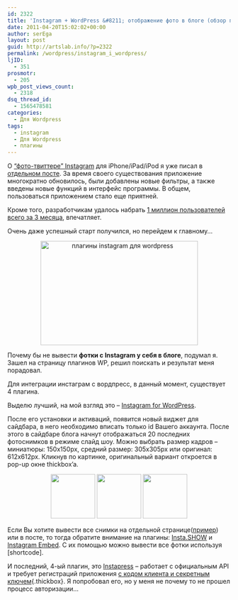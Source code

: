 ```yaml
---
id: 2322
title: 'Instagram + WordPress &#8211; отображение фото в блоге (обзор плагинов)'
date: 2011-04-20T15:02:02+00:00
author: serEga
layout: post
guid: http://artslab.info/?p=2322
permalink: /wordpress/instagram_i_wordpress/
ljID:
  - 351
prosmotr:
  - 205
wpb_post_views_count:
  - 2318
dsq_thread_id:
  - 1565478581
categories:
  - Для Wordpress
tags:
  - instagram
  - Для Wordpress
  - плагины
---
```

О [&#8220;фото-твиттере&#8221; Instagram](http://artslab.info/2010/10/instagram-fotoset-dlya-vladeltsev-iphone-pereklichka/) для iPhone/iPad/iPod я уже писал в [отдельном посте](http://artslab.info/2010/10/instagram-fotoset-dlya-vladeltsev-iphone-pereklichka/). За время своего существования приложение многократно обновилось, были добавлены новые фильтры, а также введены новые функций в интерфейс программы. В общем, пользоваться приложением стало еще приятней.

Кроме того, разработчикам удалось набрать [1 миллион пользователей всего за 3 месяца](http://techcrunch.com/2011/02/14/instagram-2-million/), впечатляет.

Очень даже успешный старт получился, но перейдем к главному&#8230;

<center>
  <img src="http://googledrive.com/host/0B9lHVSSSdxdxd0hjdUdmRzY3Tjg/instagram_plugins_for_wordpress.jpg" alt="плагины instagram для wordpress" title="instagram_plugins_for_wordpress" width="355" height="235" class="alignnone size-full wp-image-2335" />
</center>

Почему бы не вывести **фотки с Instagram у себя в блоге**, подумал я. Зашел на страницу плагинов WP, решил поискать и результат меня порадовал.

Для интеграции инстаграм c вордпресс, в данный момент, существует 4 плагина.

Выделю лучший, на мой взгляд это &#8211; [Instagram for WordPress](http://wordpress.org/extend/plugins/instagram-for-wordpress/).

После его установки и активаций, появится новый виджет для сайдбара, в него необходимо вписать только id Вашего аккаунта. После этого в сайдбаре блога начнут отображаться 20 последних фотоснимков в режиме слайд шоу. Можно выбрать размер кадров &#8211; миниатюры: 150x150px, средний размер: 305x305px или оригинал: 612x612px. Кликнув по картинке, оригинальный вариант откроется в pop-up окне thickbox&#8217;a.

<center>
  <a href="http://googledrive.com/host/0B9lHVSSSdxdxd0hjdUdmRzY3Tjg/instagram_v_bloge_primer.jpg"><img src="http://googledrive.com/host/0B9lHVSSSdxdxd0hjdUdmRzY3Tjg/instagram_v_bloge_primer-100x100.jpg" alt="" title="instagram_v_bloge_primer" width="100" height="100" class="alignnone size-thumbnail wp-image-2336" /></a> <a href="http://googledrive.com/host/0B9lHVSSSdxdxd0hjdUdmRzY3Tjg/instagram_wp_widget.jpg"><img src="http://googledrive.com/host/0B9lHVSSSdxdxd0hjdUdmRzY3Tjg/instagram_wp_widget-100x100.jpg" alt="" title="instagram_wp_widget" width="100" height="100" class="alignnone size-thumbnail wp-image-2337" /></a> <a href="http://googledrive.com/host/0B9lHVSSSdxdxd0hjdUdmRzY3Tjg/instagram_wp_whickboxt.jpg"><img src="http://googledrive.com/host/0B9lHVSSSdxdxd0hjdUdmRzY3Tjg/instagram_wp_whickboxt-100x100.jpg" alt="" title="instagram_wp_whickboxt" width="100" height="100" class="alignnone size-thumbnail wp-image-2338" srcset="http://googledrive.com/host/0B9lHVSSSdxdxd0hjdUdmRzY3Tjg/instagram_wp_whickboxt-100x100.jpg 100w, http://googledrive.com/host/0B9lHVSSSdxdxd0hjdUdmRzY3Tjg/instagram_wp_whickboxt-297x300.jpg 297w, http://googledrive.com/host/0B9lHVSSSdxdxd0hjdUdmRzY3Tjg/instagram_wp_whickboxt.jpg 669w" sizes="(max-width: 100px) 100vw, 100px" /></a>
</center>

Если Вы хотите вывести все снимки на отдельной странице([пример](http://artslab.info/instagram/)) или в посте, то тогда обратите внимание на плагины: [Insta.SHOW](http://wordpress.org/extend/plugins/instashow/) и [Instagram Embed](http://wordpress.org/extend/plugins/instagram-embed/). С их помощью можно вывести все фотки используя [shortcode].

И последний, 4-ый плагин, это [Instapress](http://wordpress.org/extend/plugins/instapress/) &#8211; работает с официальным API и требует регистраций приложения [с кодом клиента и секретным ключем](http://googledrive.com/host/0B9lHVSSSdxdxd0hjdUdmRzY3Tjg/instagram_api_key.png){.thickbox}. Я попробовал его, но у меня не почему то не прошел процесс авторизации&#8230;